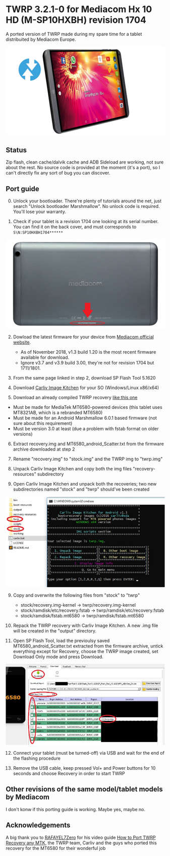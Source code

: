 # TWRP 3.2.1-0 for Mediacom Hx 10 HD (M-SP10HXBH) revision 1704

A ported version of TWRP made during my spare time for a tablet distribuited by Mediacom Europe.

![Tablet image](README.md_images/main.jpg)

## Status
Zip flash, clean cache/dalvik cache and ADB Sideload are working, not sure about the rest.
No source code is provided at the moment (it's a port), so I can't directly fix any sort of bug you can discover.


## Port guide

0. Unlock your bootloader. There're plenty of tutorials around the net, just search "Unlock bootloader Marshmallow". No unlock code is required. You'll lose your warranty.

1. Check if your tablet is a revision 1704 one looking at its serial number. You can find it on the back cover, and must corresponds to `S\N:SP10HXBH1704******`

![Tablet back image](README.md_images/1.jpg)

2. Dowload the latest firmware for your device from [Mediacom official website](https://www.mediacomeurope.it/tablet/scheda.aspx?XRI=67).

	- As of November 2018, v1.3 build 1.20 is the most recent firmware available for download.
	- Ignore v3.7 and v3.9 build 3.00, they're not for revision 1704 but 1711/1801.

3. From the same page linked in step 2, download SP Flash Tool 5.1620

4. Download [Carliv Image Kitchen](https://gitlab.com/carliv/carliv_image_kitchen) for your SO (Windows/Linux x86/x64)

5. Download an already compiled TWRP recovery [like this one](https://www.androidgsmbd.com/twrp-3-2-1-0-recovery-for-mt6580-kernel-3-18-19-mm/)

- Must be made for MediaTek MT6580-powered devices (this tablet uses MT8321AB, which is a rebranded MT6580)
- Must be made for an Android Marshmallow 6.0.1 based firmware (not sure about this requirement)
- Must be version 3.0 at least (due a problem with fstab format on older versions)

6. Extract recovery.img and MT6580_android_Scatter.txt from the firmware archive downloaded at step 2

7. Rename "recovery.img" to "stock.img" and the TWRP img to "twrp.img"

7. Unpack Carliv Image Kitchen and copy both the img files "recovery-resources" subdirectory

8. Open Carliv Image Kitchen and unpack both the recoveries; two new subdirectories named "stock" and "twrp" should've been created

![Carliv Image Kitchen directory](README.md_images/8.jpg)

9. Copy and overwrite the following files from "stock" to "twrp"

	- stock/recovery.img-kernel -> twrp/recovery.img-kernel
	- stock/ramdisk/etc/recovery.fstab -> twrp/ramdisk/etc/recovery.fstab
	- stock/ramdisk/fstab.mt6580 -> twrp/ramdisk/fstab.mt6580

10. Repack the TWRP recovery with Carliv Image Kitchen. A new .img file will be created in the "output" directory.

11. Open SP Flash Tool, load the previoulsy saved MT6580_android_Scatter.txt extracted from the firmware archive, untick everything except for Recovery,
choose the TWRP image created, set Download Only mode and press Download.

![SP Flash Tools settings](README.md_images/11.jpg)

12. Connect your tablet (must be turned-off) via USB and wait for the end of the flashing procedure

13. Remove the USB cable, keep pressed Vol+ and Power buttons for 10 seconds and choose Recovery in order to start TWRP



## Other revisions of the same model/tablet models by Mediacom

I don't konw if this porting guide is working. Maybe yes, maybe no.



## Acknowledgements

A big thank you to [RAFAYEL7Zero](https://www.youtube.com/channel/UCQYEuQ9wtnlqSHXB1e3JQDA/) for his video guide [How to Port TWRP Recovery any MTK](https://www.youtube.com/watch?v=NC77TOde-GI), the TWRP team, Carliv and the guys who ported this recovery for the MT6580 for their wonderful job
